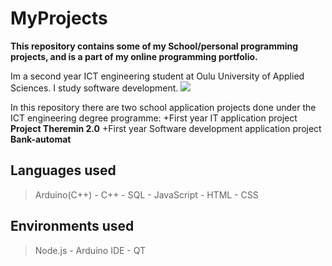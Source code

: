 # MyProjects

**This repository contains some of my School/personal programming projects, and is a part of my online programming portfolio.**

Im a second year ICT engineering student at Oulu University of Applied Sciences. I study software development.
<img src = "https://oamk.fi/wp-content/uploads/2019/05/Toimistokayttoon_Suomeksi-02.png">

In this repository there are two school application projects done under the ICT engineering degree programme:
+First year IT application project **Project Theremin 2.0**
+First year Software development application project **Bank-automat**

## Languages used
>Arduino(C++) -
>C++ -
>SQL -
>JavaScript -
>HTML -
>CSS

## Environments used
>Node.js -
>Arduino IDE -
>QT
